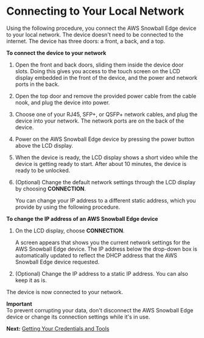 # Connecting to Your Local Network<a name="getting-started-connect"></a>

Using the following procedure, you connect the AWS Snowball Edge device to your local network\. The device doesn't need to be connected to the internet\. The device has three doors: a front, a back, and a top\.

**To connect the device to your network**

1. Open the front and back doors, sliding them inside the device door slots\. Doing this gives you access to the touch screen on the LCD display embedded in the front of the device, and the power and network ports in the back\.

1. Open the top door and remove the provided power cable from the cable nook, and plug the device into power\.

1. Choose one of your RJ45, SFP\+, or QSFP\+ network cables, and plug the device into your network\. The network ports are on the back of the device\.

1. Power on the AWS Snowball Edge device by pressing the power button above the LCD display\.

1. When the device is ready, the LCD display shows a short video while the device is getting ready to start\. After about 10 minutes, the device is ready to be unlocked\.

1. \(Optional\) Change the default network settings through the LCD display by choosing **CONNECTION**\. 

   You can change your IP address to a different static address, which you provide by using the following procedure\.

**To change the IP address of an AWS Snowball Edge device**

1. On the LCD display, choose **CONNECTION**\. 

   A screen appears that shows you the current network settings for the AWS Snowball Edge device\. The IP address below the drop\-down box is automatically updated to reflect the DHCP address that the AWS Snowball Edge device requested\. 

1. \(Optional\) Change the IP address to a static IP address\. You can also keep it as is\.

The device is now connected to your network\.

**Important**  
To prevent corrupting your data, don't disconnect the AWS Snowball Edge device or change its connection settings while it's in use\.

**Next:** [Getting Your Credentials and Tools](get-credentials.md) 